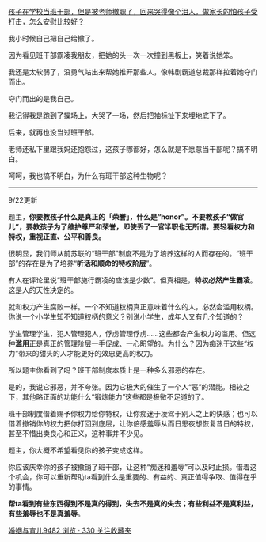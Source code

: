 [孩子在学校当班干部，但是被老师撤职了，回来哭得像个泪人，做家长的怕孩子受打击，怎么安慰比较好？](https://www.zhihu.com/question/346358844/answer/831699144)




  

我小时候自己把自己给撤了。

因为看见班干部霸凌我朋友，把她的头一次一次撞到黑板上，笑着说她笨。

我还是太软弱了，没勇气站出来帮她推开那些人，像韩剧霸道总裁那样拉着她夺门而出。

夺门而出的是我自己。

我记得我是跑到了操场上，大哭了一场，然后把袖标扯下来埋地底下了。

后来，就再也没当过班干部。

老师还私下里跟我妈还抱怨过，这孩子哪都好，怎么就是不愿意当干部呢？搞不明白。

呵呵，我也搞不明白，为什么有班干部这种生物呢？

---

9/22更新

题主，**你要教孩子什么是真正的「荣誉」，什么是“honor”。不要教孩子“做官儿”，要教孩子为了维护尊严和荣誉，即使丢了一官半职也无所谓。要轻看权力和特权，重视正直、公平和善良。**

很明显，我们师从前苏联的“班干部”制度不是为了培养这样的人而存在的。“班干部”的存在是为了培养“**听话和顺命的特权阶层**”。

有人在评论里说“班干部施行霸凌的应该是少数”。但真相是，**特权必然产生霸凌**。这是人的天性决定的。

就和权力产生腐败一样。一个不知道权柄真正意味着什么的人，必然会滥用权柄。你说一个小学生知不知道权柄的意义？别说小学生，成年人又有几个知道的？

学生管理学生，犯人管理犯人，俘虏管理俘虏……这些都会产生权力的滥用。但这种**滥用**正是真正的管理阶层一手促成、一心盼望的。为什么？因为痴迷于这些“权力”带来的甜头的人才能更好的效忠更高的权力。

所以题主你看到了吗？班干部制度本质上是一种多么邪恶的存在。

是的，我说它邪恶，并不夸张。因为它极大的催生了一个人“恶”的潜能。相较之下，其他略正面的功能什么“锻炼能力”这些都是极微不足道的了。

班干部制度借着赐予你权力给你特权，让你痴迷于凌驾于别人之上的快感；也可以借着撤销你的权力把你打回到底层，让你倍感羞辱从而日思夜想恢复昔日的特权，甚至不惜出卖良心和正义，这种事并不少见。

题主，你大概不希望看见你的孩子变成这样。

你应该庆幸你的孩子被撤销了班干部，让这种“痴迷和羞辱”可以及时止损。借着这个机会，你可以重新帮助ta看到什么是重要的、有益的、真正值得争取、值得在乎的事情。

**帮ta看到有些东西得到不是真的得到，失去不是真的失去；有些利益不是真利益，有些羞辱也不是真羞辱**。

[婚姻与育儿9482 浏览 · 330 关注收藏夹](https://zhihu.com/collection/392286798)